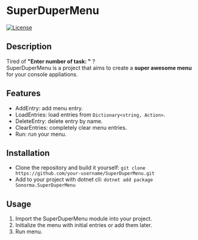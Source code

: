 # SuperDuperMenu

[![License](https://img.shields.io/badge/license-MIT-blue.svg)](https://opensource.org/licenses/MIT)

## Description
Tired of **"Enter number of task: "** ? <br>
SuperDuperMenu is a project that aims to create a **super awesome menu** for your console appliations.

## Features
- AddEntry: add menu entry.
- LoadEntries: load entries from `Dictionary<string, Action>`.
- DeleteEntry: delete entry by name.
- ClearEntries: completely clear menu entries.
- Run: run your menu.

## Installation
- Clone the repository and build it yourself: `git clone https://github.com/your-username/SuperDuperMenu.git`
- Add to your project with dotnet cli: `dotnet add package Sonorma.SuperDuperMenu`

## Usage
1. Import the SuperDuperMenu module into your project.
2. Initialize the menu with initial entries or add them later.
3. Run menu.
